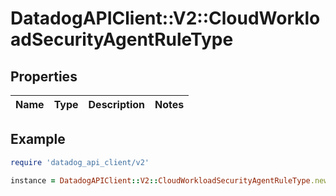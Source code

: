 # DatadogAPIClient::V2::CloudWorkloadSecurityAgentRuleType

## Properties

| Name | Type | Description | Notes |
| ---- | ---- | ----------- | ----- |

## Example

```ruby
require 'datadog_api_client/v2'

instance = DatadogAPIClient::V2::CloudWorkloadSecurityAgentRuleType.new()
```
